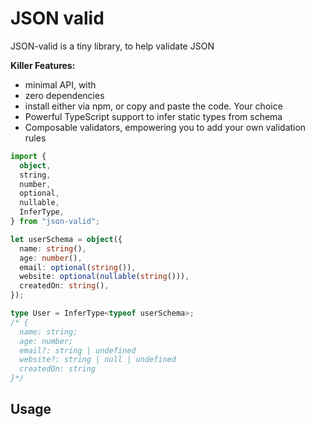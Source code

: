 # JSON valid

JSON-valid is a tiny library, to help validate JSON 

**Killer Features:**

- minimal API, with
- zero dependencies
- install either via npm, or copy and paste the code. Your choice
- Powerful TypeScript support to infer static types from schema
- Composable validators, empowering you to add your own validation rules

```typescript
import {
  object,
  string,
  number,
  optional,
  nullable,
  InferType,
} from "json-valid";

let userSchema = object({
  name: string(),
  age: number(),
  email: optional(string()),
  website: optional(nullable(string())),
  createdOn: string(),
});

type User = InferType<typeof userSchema>;
/* {
  name: string;
  age: number;
  email?: string | undefined
  website?: string | null | undefined
  createdOn: string
}*/
```

## Usage
